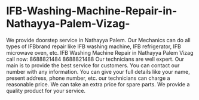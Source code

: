 # IFB-Washing-Machine-Repair-in-Nathayya-Palem-Vizag-
We provide doorstep service in Nathayya Palem. Our Mechanics can do all types of IFBbrand repair like IFB washing machine, IFB refrigerator, IFB microwave oven, etc. IFB Washing Machine Repair in Nathayya Palem Vizag call now: 8688821484 8688821488 Our technicians are well expert. Our main is to provide the best service for customers. You can contact our number with any information. You can give your full details like your name, present address, phone number, etc. our technicians can charge a reasonable price. We can take an extra price for spare parts. We provide a quality product for your service.
